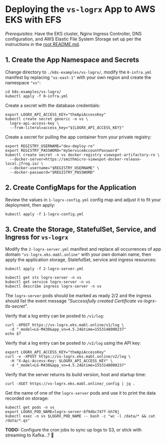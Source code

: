 
# Deploying the `vs-logrx` App to AWS EKS with EFS

*Prerequisites:* Have the EKS cluster, Nginx Ingress Controller, DNS configuration, and AWS Elastic File System Storage
set up per the instructions in the [root README.md](../../README.md).


## 1. Create the App Namespace and Secrets

Change directory to `./k8s-examples/vs-logrx/`, modify the `0-infra.yml` manifest by replacing `"us-east-1"`
with your own region and create the namespace `"vs"`:

    cd k8s-examples/vs-logrx/
    kubectl apply -f 0-infra.yml

Create a secret with the database credentials:

    export LOGRX_API_ACCESS_KEY="theApiAccessKey"
    kubectl create secret generic -n vs \
      logrx-api-access-key \
      --from-literal=access_key="${LOGRX_API_ACCESS_KEY}"

Create a secret for pulling the app container from your private registry:

    export REGISTRY_USERNAME="dev-deploy-ro"
    export REGISTRY_PASSWORD="myServiceAccountPassword"
    kubectl create secret -n vs docker-registry viewspot-artifactory-ro \
      --docker-server=https://smithmicro-viewspot-docker-release-local.jfrog.io/ \
      --docker-username="$REGISTRY_USERNAME" \
      --docker-password="$REGISTRY_PASSWORD"


## 2. Create ConfigMaps for the Application

Review the values in `1-logrx-config.yml` config map and adjust it to fit your deployment, then apply:

    kubectl apply -f 1-logrx-config.yml


## 3. Create the Storage, StatefulSet, Service, and Ingress for `vs-logrx`

Modify the `2-logrx-server.yml` manifest and replace all occurrences of
app domain `"vs-logrx.eks.mabl.online"` with your own domain name, then apply the application
storage, StatefulSet, service and ingress resources:

    kubectl apply -f 2-logrx-server.yml

    kubectl get sts logrx-server -n vs
    kubectl get service logrx-server -n vs
    kubectl describe ingress logrx-server -n vs

The `logrx-server` pods should be marked as ready 2/2 and the ingress should list the event message
_"Successfully created Certificate vs-logrx-tls-secret"_.

Verify that a log entry can be posted to `/v1/log`:

    curl -XPOST https://vs-logrx.eks.mabl.online/v1/log \
      -d "_model=LG-M430&app_vn=4.5.24&time=1553148000237"
    echo $?

Verify that a log entry can be posted to `/v2/log` using the API key:

    export LOGRX_API_ACCESS_KEY="theApiAccessKey"
    curl -v -XPOST https://vs-logrx.eks.mabl.online/v2/log \
      -H "X-Api-Access-Key: $LOGRX_API_ACCESS_KEY" \
      -d "_model=LG-M430&app_vn=4.5.24&time=1553148000237"

Verify that the server returns its build version, host and startup time:

    curl -XGET https://vs-logrx.eks.mabl.online/_config | jq .

Get the name of one of the `logrx-server` pods and use it to print the data recorded on storage:

    kubectl get pods -n vs
    export LOGRX_POD_NAME=logrx-server-6f9dbc747f-kh78j
    kubectl exec -n vs $LOGRX_POD_NAME -- bash -c "wc -l /data/* && cat /data/*.qs"

**TODO:** Configure the cron jobs to sync up logs to S3, or stick with streaming to Kafka...? :thinking:
